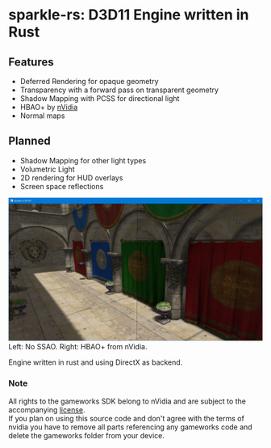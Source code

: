 # sparkle-rs: D3D11 Engine written in Rust  

## Features  
* Deferred Rendering for opaque geometry  
* Transparency with a forward pass on transparent geometry  
* Shadow Mapping with PCSS for directional light  
* HBAO+ by [nVidia](https://www.geforce.com/hardware/technology/hbao-plus)  
* Normal maps  


## Planned  
* Shadow Mapping for other light types  
* Volumetric Light  
* 2D rendering for HUD overlays  
* Screen space reflections  

![](sponza.png)  
Left: No SSAO. Right: HBAO+ from nVidia.  

Engine written in rust and using DirectX as backend.


### Note  
All rights to the gameworks SDK belong to nVidia and are subject to the accompanying [license](gameworks/LICENSE).  
If you plan on using this source code and don't agree with the terms of nvidia you have to remove all parts referencing any gameworks code and delete the gameworks folder from your device.  
